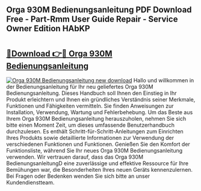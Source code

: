 ## Orga 930M Bedienungsanleitung PDF Download Free - Part-Rmm User Guide Repair - Service Owner Edition HAbKP

# <h2><a href="http://df2ff0t.blite.top/?on=Orga+930M+Bedienungsanleitung">🔗Download 👉🔴 Orga 930M Bedienungsanleitung</a></h2>

[![Orga 930M Bedienungsanleitung new download](https://i.imgur.com/lujVjoI.png)](http://df2ff0t.blite.top/?on=Orga+930M+Bedienungsanleitung)
Hallo und willkommen in der Bedienungsanleitung für Ihr neu geliefertes Orga 930M Bedienungsanleitung. Dieses Handbuch soll Ihnen den Einstieg in Ihr Produkt erleichtern und Ihnen ein gründliches Verständnis seiner Merkmale, Funktionen und Fähigkeiten vermitteln. Sie finden Anweisungen zur Installation, Verwendung, Wartung und Fehlerbehebung. Um das Beste aus Ihrem Orga 930M Bedienungsanleitung herauszuholen, nehmen Sie sich bitte einen Moment Zeit, um dieses umfassende Benutzerhandbuch durchzulesen. Es enthält Schritt-für-Schritt-Anleitungen zum Einrichten Ihres Produkts sowie detaillierte Informationen zur Verwendung der verschiedenen Funktionen und Funktionen. Genießen Sie den Komfort der Funktionsliste, während Sie Ihr neues Orga 930M Bedienungsanleitung verwenden. Wir vertrauen darauf, dass das Orga 930M BedienungsanleitungD eine zuverlässige und effektive Ressource für Ihre Bemühungen war, die Besonderheiten Ihres neuen Geräts kennenzulernen. Bei Fragen oder Bedenken wenden Sie sich bitte an unser Kundendienstteam.
